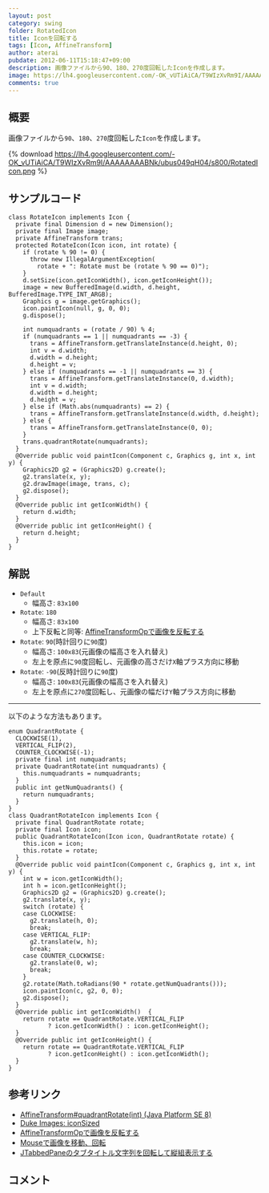 ```yaml
---
layout: post
category: swing
folder: RotatedIcon
title: Iconを回転する
tags: [Icon, AffineTransform]
author: aterai
pubdate: 2012-06-11T15:18:47+09:00
description: 画像ファイルから90、180、270度回転したIconを作成します。
image: https://lh4.googleusercontent.com/-OK_vUTiAiCA/T9WIzXvRm9I/AAAAAAAABNk/ubus049qH04/s800/RotatedIcon.png
comments: true
---
```

## 概要
画像ファイルから`90`、`180`、`270`度回転した`Icon`を作成します。

{% download https://lh4.googleusercontent.com/-OK_vUTiAiCA/T9WIzXvRm9I/AAAAAAAABNk/ubus049qH04/s800/RotatedIcon.png %}

## サンプルコード
<pre class="prettyprint"><code>class RotateIcon implements Icon {
  private final Dimension d = new Dimension();
  private final Image image;
  private AffineTransform trans;
  protected RotateIcon(Icon icon, int rotate) {
    if (rotate % 90 != 0) {
      throw new IllegalArgumentException(
        rotate + ": Rotate must be (rotate % 90 == 0)");
    }
    d.setSize(icon.getIconWidth(), icon.getIconHeight());
    image = new BufferedImage(d.width, d.height, BufferedImage.TYPE_INT_ARGB);
    Graphics g = image.getGraphics();
    icon.paintIcon(null, g, 0, 0);
    g.dispose();

    int numquadrants = (rotate / 90) % 4;
    if (numquadrants == 1 || numquadrants == -3) {
      trans = AffineTransform.getTranslateInstance(d.height, 0);
      int v = d.width;
      d.width = d.height;
      d.height = v;
    } else if (numquadrants == -1 || numquadrants == 3) {
      trans = AffineTransform.getTranslateInstance(0, d.width);
      int v = d.width;
      d.width = d.height;
      d.height = v;
    } else if (Math.abs(numquadrants) == 2) {
      trans = AffineTransform.getTranslateInstance(d.width, d.height);
    } else {
      trans = AffineTransform.getTranslateInstance(0, 0);
    }
    trans.quadrantRotate(numquadrants);
  }
  @Override public void paintIcon(Component c, Graphics g, int x, int y) {
    Graphics2D g2 = (Graphics2D) g.create();
    g2.translate(x, y);
    g2.drawImage(image, trans, c);
    g2.dispose();
  }
  @Override public int getIconWidth() {
    return d.width;
  }
  @Override public int getIconHeight() {
    return d.height;
  }
}
</code></pre>

## 解説
- `Default`
    - 幅高さ: `83x100`
- `Rotate`: `180`
    - 幅高さ: `83x100`
    - 上下反転と同等: [AffineTransformOpで画像を反転する](https://ateraimemo.com/Swing/AffineTransformOp.html)
- `Rotate`: `90`(時計回りに`90`度)
    - 幅高さ: `100x83`(元画像の幅高さを入れ替え)
    - 左上を原点に`90`度回転し、元画像の高さだけ`X`軸プラス方向に移動
- `Rotate`: `-90`(反時計回りに`90`度)
    - 幅高さ: `100x83`(元画像の幅高さを入れ替え)
    - 左上を原点に`270`度回転し、元画像の幅だけ`Y`軸プラス方向に移動

<!-- dummy comment line for breaking list -->

- - - -
以下のような方法もあります。

<pre class="prettyprint"><code>enum QuadrantRotate {
  CLOCKWISE(1),
  VERTICAL_FLIP(2),
  COUNTER_CLOCKWISE(-1);
  private final int numquadrants;
  private QuadrantRotate(int numquadrants) {
    this.numquadrants = numquadrants;
  }
  public int getNumQuadrants() {
    return numquadrants;
  }
}
class QuadrantRotateIcon implements Icon {
  private final QuadrantRotate rotate;
  private final Icon icon;
  public QuadrantRotateIcon(Icon icon, QuadrantRotate rotate) {
    this.icon = icon;
    this.rotate = rotate;
  }
  @Override public void paintIcon(Component c, Graphics g, int x, int y) {
    int w = icon.getIconWidth();
    int h = icon.getIconHeight();
    Graphics2D g2 = (Graphics2D) g.create();
    g2.translate(x, y);
    switch (rotate) {
    case CLOCKWISE:
      g2.translate(h, 0);
      break;
    case VERTICAL_FLIP:
      g2.translate(w, h);
      break;
    case COUNTER_CLOCKWISE:
      g2.translate(0, w);
      break;
    }
    g2.rotate(Math.toRadians(90 * rotate.getNumQuadrants()));
    icon.paintIcon(c, g2, 0, 0);
    g2.dispose();
  }
  @Override public int getIconWidth()  {
    return rotate == QuadrantRotate.VERTICAL_FLIP
           ? icon.getIconWidth() : icon.getIconHeight();
  }
  @Override public int getIconHeight() {
    return rotate == QuadrantRotate.VERTICAL_FLIP
           ? icon.getIconHeight() : icon.getIconWidth();
  }
}
</code></pre>

## 参考リンク
- [AffineTransform#quadrantRotate(int) (Java Platform SE 8)](https://docs.oracle.com/javase/jp/8/docs/api/java/awt/geom/AffineTransform.html#quadrantRotate-int-)
- [Duke Images: iconSized](http://duke.kenai.com/iconSized/index.html)
- [AffineTransformOpで画像を反転する](https://ateraimemo.com/Swing/AffineTransformOp.html)
- [Mouseで画像を移動、回転](https://ateraimemo.com/Swing/MouseDrivenImageRotation.html)
- [JTabbedPaneのタブタイトル文字列を回転して縦組表示する](https://ateraimemo.com/Swing/RotatedVerticalTextTabs.html)

<!-- dummy comment line for breaking list -->

## コメント
